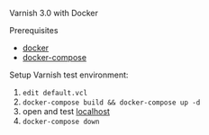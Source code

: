 Varnish 3.0 with Docker

Prerequisites
- [docker](https://docs.docker.com/install/)
- [docker-compose](https://docs.docker.com/compose/install/)

Setup Varnish test environment:
1. `edit default.vcl`
2. `docker-compose build && docker-compose up -d`
3. open and test [localhost](http://127.0.0.1/)
4. `docker-compose down`